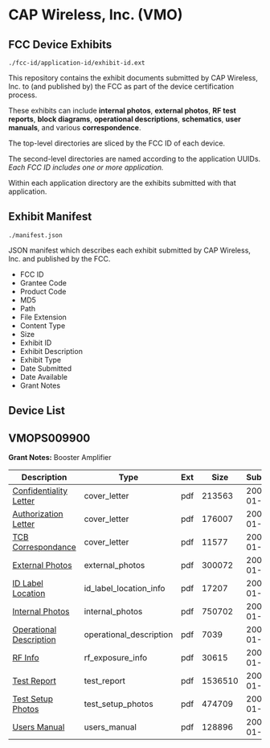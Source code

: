 # CAP Wireless, Inc. (VMO)
## FCC Device Exhibits

```
./fcc-id/application-id/exhibit-id.ext
```

This repository contains the exhibit documents submitted by CAP Wireless, Inc. to (and published by) the FCC as part of the device certification process.

These exhibits can include **internal photos**, **external photos**, **RF test reports**, **block diagrams**, **operational descriptions**, **schematics**, **user manuals**, and various **correspondence**.

The top-level directories are sliced by the FCC ID of each device.

The second-level directories are named according to the application UUIDs. *Each FCC ID includes one or more application.*

Within each application directory are the exhibits submitted with that application. 

## Exhibit Manifest

```
./manifest.json
```

JSON manifest which describes each exhibit submitted by CAP Wireless, Inc. and published by the FCC.

- FCC ID
- Grantee Code
- Product Code
- MD5
- Path
- File Extension
- Content Type
- Size
- Exhibit ID
- Exhibit Description
- Exhibit Type
- Date Submitted
- Date Available
- Grant Notes

## Device List
## VMOPS009900
**Grant Notes:** Booster Amplifier

| Description | Type | Ext | Size | Submitted | Available |
| ----------- | ---- | --- | ---- | --------- | --------- |
| [Confidentiality Letter](VMOPS009900/cfd76059edffe559de749027039c8425/889274.pdf) | cover_letter | pdf | 213563 | 2008-01-15 | 2008-01-23 |
| [Authorization Letter](VMOPS009900/cfd76059edffe559de749027039c8425/889275.pdf) | cover_letter | pdf | 176007 | 2008-01-15 | 2008-01-23 |
| [TCB Correspondance](VMOPS009900/cfd76059edffe559de749027039c8425/889276.pdf) | cover_letter | pdf | 11577 | 2008-01-15 | 2008-01-23 |
| [External Photos](VMOPS009900/cfd76059edffe559de749027039c8425/889277.pdf) | external_photos | pdf | 300072 | 2008-01-15 | 2008-01-23 |
| [ID Label Location](VMOPS009900/cfd76059edffe559de749027039c8425/889278.pdf) | id_label_location_info | pdf | 17207 | 2008-01-15 | 2008-01-23 |
| [Internal Photos](VMOPS009900/cfd76059edffe559de749027039c8425/889279.pdf) | internal_photos | pdf | 750702 | 2008-01-15 | 2008-01-23 |
| [Operational Description](VMOPS009900/cfd76059edffe559de749027039c8425/889280.pdf) | operational_description | pdf | 7039 | 2008-01-15 | 2008-01-23 |
| [RF Info](VMOPS009900/cfd76059edffe559de749027039c8425/889282.pdf) | rf_exposure_info | pdf | 30615 | 2008-01-15 | 2008-01-23 |
| [Test Report](VMOPS009900/cfd76059edffe559de749027039c8425/889284.pdf) | test_report | pdf | 1536510 | 2008-01-15 | 2008-01-23 |
| [Test Setup Photos](VMOPS009900/cfd76059edffe559de749027039c8425/889285.pdf) | test_setup_photos | pdf | 474709 | 2008-01-15 | 2008-01-23 |
| [Users Manual](VMOPS009900/cfd76059edffe559de749027039c8425/889286.pdf) | users_manual | pdf | 128896 | 2008-01-15 | 2008-01-23 |
